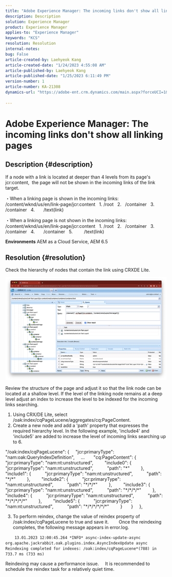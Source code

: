 ```yaml
---
title: "Adobe Experience Manager: The incoming links don't show all linking pages"
description: Description
solution: Experience Manager
product: Experience Manager
applies-to: "Experience Manager"
keywords: "KCS"
resolution: Resolution
internal-notes: 
bug: False
article-created-by: Laehyeok Kang
article-created-date: "1/24/2023 4:55:08 AM"
article-published-by: Laehyeok Kang
article-published-date: "1/25/2023 6:11:49 PM"
version-number: 1
article-number: KA-21308
dynamics-url: "https://adobe-ent.crm.dynamics.com/main.aspx?forceUCI=1&pagetype=entityrecord&etn=knowledgearticle&id=8142b044-a39b-ed11-aad1-6045bd0065b6"

---
```

# Adobe Experience Manager: The incoming links don't show all linking pages

## Description {#description}


If a node with a link is located at deeper than 4 levels from its page's jcr:content, 
 the page will not be shown in the incoming links of the link target.

・When a linking page is shown in the incoming links:
   /content/wknd/us/en/link-page/jcr:content
   1. /root
   2.   /container
   3.     /container
   4.       /text(link)

・When a linking page is not shown in the incoming links:
   /content/wknd/us/en/link-page/jcr:content
   1. /root
   2.   /container
   3.     /container
   4.       /container
   5.         /text(link)

<b>Environments</b>
 AEM as a Cloud Service, AEM 6.5


## Resolution {#resolution}


Check the hierarchy of nodes that contain the link using CRXDE Lite.

![](assets/667a70ba-a39b-ed11-aad1-6045bd0065b6.png)

Review the structure of the page and adjust it so that the link node can be located at a shallow level.
If the level of the linking node remains at a deep level adjust an index to increase the level to be indexed for the incoming links searching.

1. Using CRX/DE Lite, select /oak:index/cqPageLucene/aggregates/cq:PageContent.
2. Create a new node and add a 'path' property that expresses the required hierarchy level.
In the following example, 'include4' and 'include5' are added to increase the level of incoming links searching up to 6.

"/oak:index/cqPageLucene": {
    "jcr:primaryType": "nam:oak:QueryIndexDefinition",
    ...
      "cq:PageContent": {
        "jcr:primaryType": "nam:nt:unstructured",
        "include0": {
          "jcr:primaryType": "nam:nt:unstructured",
          "path": "\*"
        },
        "include1": {
          "jcr:primaryType": "nam:nt:unstructured",
          "path": "\*/\*"
        },
        "include2": {
          "jcr:primaryType": "nam:nt:unstructured",
          "path": "\*/\*/\*"
        },
        "include3": {
          "jcr:primaryType": "nam:nt:unstructured",
          "path": "\*/\*/\*/\*"
        },
        "include4": {
          "jcr:primaryType": "nam:nt:unstructured",
          "path": "\*/\*/\*/\*/\*"
        },
        "include5": {
          "jcr:primaryType": "nam:nt:unstructured",
          "path": "\*/\*/\*/\*/\*/\*"
        }
      }
    },

3. To perform reindex, change the value of reindex property of /oak:index/cqPageLucene to true and save it.
  
    Once the reindexing completes, the following message appears in error.log.

`    13.01.2023 12:00:45.264 *INFO* async-index-update-async org.apache.jackrabbit.oak.plugins.index.AsyncIndexUpdate async Reindexing completed for indexes: /oak:index/cqPageLucene*(788) in 733.7 ms (733 ms)`

Reindexing may cause a performance issue.
    It is recommended to schedule the reindex task for a relatively quiet time.
